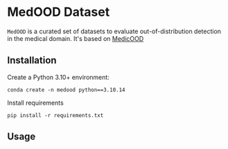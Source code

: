 # MedOOD Dataset
`MedOOD` is a curated set of datasets to evaluate out-of-distribution detection in the medical domain. It's based on [MedicOOD](https://github.com/benolmbrt/MedicOOD)


## Installation

Create a Python 3.10+ environment:

```
conda create -n medood python==3.10.14
```

Install requirements
```
pip install -r requirements.txt
```

## Usage

